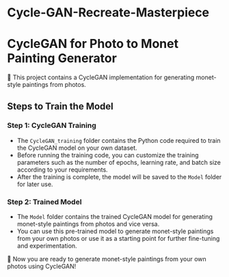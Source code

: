 # Cycle-GAN-Recreate-Masterpiece
# CycleGAN for Photo to Monet Painting Generator

🎨 This project contains a CycleGAN implementation for generating monet-style paintings from photos. 

## Steps to Train the Model

### Step 1: CycleGAN Training
* The `CycleGAN_training` folder contains the Python code required to train the CycleGAN model on your own dataset.
* Before running the training code, you can customize the training parameters such as the number of epochs, learning rate, and batch size according to your requirements.
* After the training is complete, the model will be saved to the `Model` folder for later use.

### Step 2: Trained Model
* The `Model` folder contains the trained CycleGAN model for generating monet-style paintings from photos and vice versa.
* You can use this pre-trained model to generate monet-style paintings from your own photos or use it as a starting point for further fine-tuning and experimentation.

🚀 Now you are ready to generate monet-style paintings from your own photos using CycleGAN!
